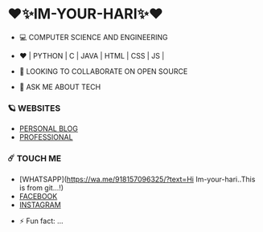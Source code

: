 # ❤️✨IM-YOUR-HARI✨❤️

- 💻 COMPUTER SCIENCE AND ENGINEERING

- ❤️ | PYTHON | C | JAVA | HTML | CSS | JS |

- 👯 LOOKING TO COLLABORATE ON OPEN SOURCE

- 💬 ASK ME ABOUT TECH

### 🪐 WEBSITES
* [PERSONAL BLOG](https://jinn-pusthakam.blogspot.com/)
* [PROFESSIONAL](https://wovenwebs.ml/)
  
### ☄️ TOUCH ME
* [WHATSAPP](https://wa.me/918157096325/?text=Hi Im-your-hari..This is from git...!)
* [FACEBOOK](https://www.facebook.com/profile.php?id=100012457269072)
* [INSTAGRAM](https://www.instagram.com/im_your_hari/)

- ⚡ Fun fact: ...

